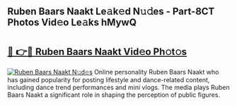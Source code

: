 ## Ruben Baars Naakt Le𝚊k𝚎d N𝚞𝚍es - Part-8CT Photos Vid𝚎o Le𝚊ks hMywQ

# <h2><a href="http://fb22qst.evod.top/?m=Ruben+Baars+Naakt">🔗 👉🔴 Ruben Baars Naakt Vid𝚎o Ph𝚘t𝚘s</a></h2>

[![Ruben Baars Naakt N𝚞d𝚎s](https://i.imgur.com/8V9OHl7.gif)](http://fb22qst.evod.top/?m=Ruben+Baars+Naakt)
Online personality Ruben Baars Naakt who has gained popularity for posting lifestyle and dance-related content, including dance trend performances and mini vlogs. The media plays Ruben Baars Naakt a significant role in shaping the perception of public figures. 
